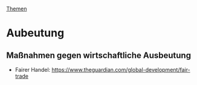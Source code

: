 [Themen](../themen.html)   

# Aubeutung

## Maßnahmen gegen wirtschaftliche Ausbeutung

* Fairer Handel: https://www.theguardian.com/global-development/fair-trade
